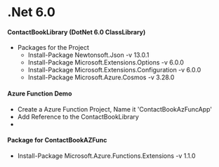 ﻿# .Net 6.0

#### ContactBookLibrary (DotNet 6.0 ClassLibrary)

- Packages for the Project
  - Install-Package Newtonsoft.Json -v 13.0.1
  - Install-Package Microsoft.Extensions.Options -v 6.0.0
  - Install-Package Microsoft.Extensions.Configuration -v 6.0.0
  - Install-Package Microsoft.Azure.Cosmos -v 3.28.0

#### Azure Function Demo

- Create a Azure Function Project, Name it 'ContactBookAzFuncApp'
- Add Reference to the ContactBookLibrary
- 
#### Package for ContactBookAZFunc

- Install-Package Microsoft.Azure.Functions.Extensions -v 1.1.0

